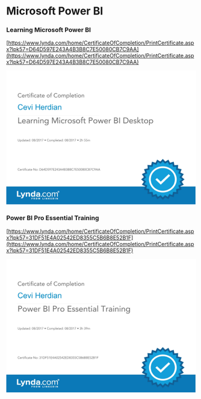 # Microsoft Power BI

### Learning Microsoft Power BI

[https://www.lynda.com/home/CertificateOfCompletion/PrintCertificate.aspx?lpk57=D64D597E243A4B3B8C7E50080CB7C9AA](https://www.lynda.com/home/CertificateOfCompletion/PrintCertificate.aspx?lpk57=D64D597E243A4B3B8C7E50080CB7C9AA)

![](.gitbook/assets/learningmicrosoftpowerbidesktop_certificateofcompletion-1.jpg)

### Power BI Pro Essential Training

[https://www.lynda.com/home/CertificateOfCompletion/PrintCertificate.aspx?lpk57=31DF51E4A02542ED8355C5B6B8E52B1F](https://www.lynda.com/home/CertificateOfCompletion/PrintCertificate.aspx?lpk57=31DF51E4A02542ED8355C5B6B8E52B1F)

![](.gitbook/assets/powerbiproessentialtraining_certificateofcompletion-1.jpg)

